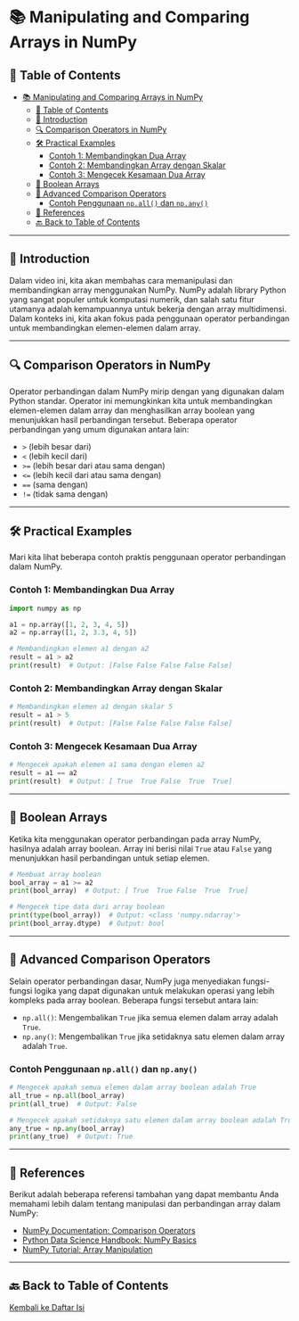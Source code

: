 
# 📚 Manipulating and Comparing Arrays in NumPy

## 📑 Table of Contents
- [📚 Manipulating and Comparing Arrays in NumPy](#-manipulating-and-comparing-arrays-in-numpy)
  - [📑 Table of Contents](#-table-of-contents)
  - [🌟 Introduction](#-introduction)
  - [🔍 Comparison Operators in NumPy](#-comparison-operators-in-numpy)
  - [🛠️ Practical Examples](#️-practical-examples)
    - [Contoh 1: Membandingkan Dua Array](#contoh-1-membandingkan-dua-array)
    - [Contoh 2: Membandingkan Array dengan Skalar](#contoh-2-membandingkan-array-dengan-skalar)
    - [Contoh 3: Mengecek Kesamaan Dua Array](#contoh-3-mengecek-kesamaan-dua-array)
  - [🧮 Boolean Arrays](#-boolean-arrays)
  - [🚀 Advanced Comparison Operators](#-advanced-comparison-operators)
    - [Contoh Penggunaan `np.all()` dan `np.any()`](#contoh-penggunaan-npall-dan-npany)
  - [📖 References](#-references)
  - [🔙 Back to Table of Contents](#-back-to-table-of-contents)

---

## 🌟 Introduction

Dalam video ini, kita akan membahas cara memanipulasi dan membandingkan array menggunakan NumPy. NumPy adalah library Python yang sangat populer untuk komputasi numerik, dan salah satu fitur utamanya adalah kemampuannya untuk bekerja dengan array multidimensi. Dalam konteks ini, kita akan fokus pada penggunaan operator perbandingan untuk membandingkan elemen-elemen dalam array.

---

## 🔍 Comparison Operators in NumPy

Operator perbandingan dalam NumPy mirip dengan yang digunakan dalam Python standar. Operator ini memungkinkan kita untuk membandingkan elemen-elemen dalam array dan menghasilkan array boolean yang menunjukkan hasil perbandingan tersebut. Beberapa operator perbandingan yang umum digunakan antara lain:

- `>` (lebih besar dari)
- `<` (lebih kecil dari)
- `>=` (lebih besar dari atau sama dengan)
- `<=` (lebih kecil dari atau sama dengan)
- `==` (sama dengan)
- `!=` (tidak sama dengan)

---

## 🛠️ Practical Examples

Mari kita lihat beberapa contoh praktis penggunaan operator perbandingan dalam NumPy.

### Contoh 1: Membandingkan Dua Array

```python
import numpy as np

a1 = np.array([1, 2, 3, 4, 5])
a2 = np.array([1, 2, 3.3, 4, 5])

# Membandingkan elemen a1 dengan a2
result = a1 > a2
print(result)  # Output: [False False False False False]
```

### Contoh 2: Membandingkan Array dengan Skalar

```python
# Membandingkan elemen a1 dengan skalar 5
result = a1 > 5
print(result)  # Output: [False False False False False]
```

### Contoh 3: Mengecek Kesamaan Dua Array

```python
# Mengecek apakah elemen a1 sama dengan elemen a2
result = a1 == a2
print(result)  # Output: [ True  True False  True  True]
```

---

## 🧮 Boolean Arrays

Ketika kita menggunakan operator perbandingan pada array NumPy, hasilnya adalah array boolean. Array ini berisi nilai `True` atau `False` yang menunjukkan hasil perbandingan untuk setiap elemen.

```python
# Membuat array boolean
bool_array = a1 >= a2
print(bool_array)  # Output: [ True  True False  True  True]

# Mengecek tipe data dari array boolean
print(type(bool_array))  # Output: <class 'numpy.ndarray'>
print(bool_array.dtype)  # Output: bool
```

---

## 🚀 Advanced Comparison Operators

Selain operator perbandingan dasar, NumPy juga menyediakan fungsi-fungsi logika yang dapat digunakan untuk melakukan operasi yang lebih kompleks pada array boolean. Beberapa fungsi tersebut antara lain:

- `np.all()`: Mengembalikan `True` jika semua elemen dalam array adalah `True`.
- `np.any()`: Mengembalikan `True` jika setidaknya satu elemen dalam array adalah `True`.

### Contoh Penggunaan `np.all()` dan `np.any()`

```python
# Mengecek apakah semua elemen dalam array boolean adalah True
all_true = np.all(bool_array)
print(all_true)  # Output: False

# Mengecek apakah setidaknya satu elemen dalam array boolean adalah True
any_true = np.any(bool_array)
print(any_true)  # Output: True
```

---

## 📖 References

Berikut adalah beberapa referensi tambahan yang dapat membantu Anda memahami lebih dalam tentang manipulasi dan perbandingan array dalam NumPy:

- [NumPy Documentation: Comparison Operators](https://numpy.org/doc/stable/reference/routines.logic.html)
- [Python Data Science Handbook: NumPy Basics](https://jakevdp.github.io/PythonDataScienceHandbook/02.02-the-basics-of-numpy-arrays.html)
- [NumPy Tutorial: Array Manipulation](https://numpy.org/doc/stable/user/basics.creation.html)

---

## 🔙 Back to Table of Contents

[Kembali ke Daftar Isi](#-table-of-contents)
